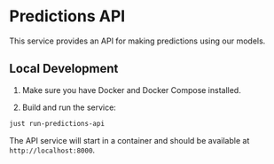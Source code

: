 # Predictions API

This service provides an API for making predictions using our models.

## Local Development

1. Make sure you have Docker and Docker Compose installed.

2. Build and run the service:

```bash
just run-predictions-api
```

The API service will start in a container and should be available at `http://localhost:8000`.
